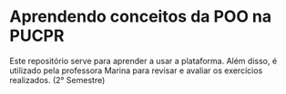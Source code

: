 # Aprendendo conceitos da POO na PUCPR
Este repositório serve para aprender a usar a plataforma. Além disso, é utilizado pela professora Marina para revisar e avaliar os exercícios realizados. (2° Semestre)
